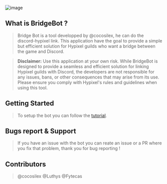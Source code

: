 ![image](./docs/images/name.png)

## What is BridgeBot ?

> Bridge Bot is a tool developped by @cocosilex, he can do the discord-hypixel link. This application have the goal to provide a simple but efficient solution for Hypixel guilds who want a bridge between the game and Discord.

> **Disclaimer:** Use this application at your own risk. While BridgeBot is designed to provide a seamless and efficient solution for linking Hypixel guilds with Discord, the developers are not responsible for any issues, bans, or other consequences that may arise from its use. Please ensure you comply with Hypixel's rules and guidelines when using this tool.

## Getting Started

> To setup the bot you can follow the [tutorial](https://github.com/cocosilex/bridgebot/blob/master/docs/tutorial.md).

## Bugs report & Support

> If you have an issue with the bot you can reate an issue or a PR where you fix that problem, thank you for bug reporting !

## Contributors

> @cocosilex @Luthys @Fytecas
